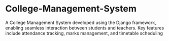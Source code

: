 # College-Management-System
A College Management System developed using the Django framework, enabling seamless interaction between students and teachers. Key features include attendance tracking, marks management, and timetable scheduling
